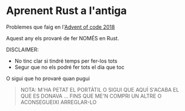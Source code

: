 # Aprenent Rust a l'antiga

Problemes que faig en l'[Advent of code 2018](https://adventofcode.com/2018)

Aquest any els provaré de fer NOMÉS en Rust.

DISCLAIMER:

- No tinc clar si tindré temps per fer-los tots
- Segur que no els podré fer tots el dia que toc

O sigui que ho provaré quan pugui

> NOTA: M'HA PETAT EL PORTÀTIL O SIGUI QUE AQUÍ S'ACABA EL QUE ES DONAVA ... FINS QUE ME'N COMPRI UN ALTRE O ACONSEGUEIXI ARREGLAR-LO
